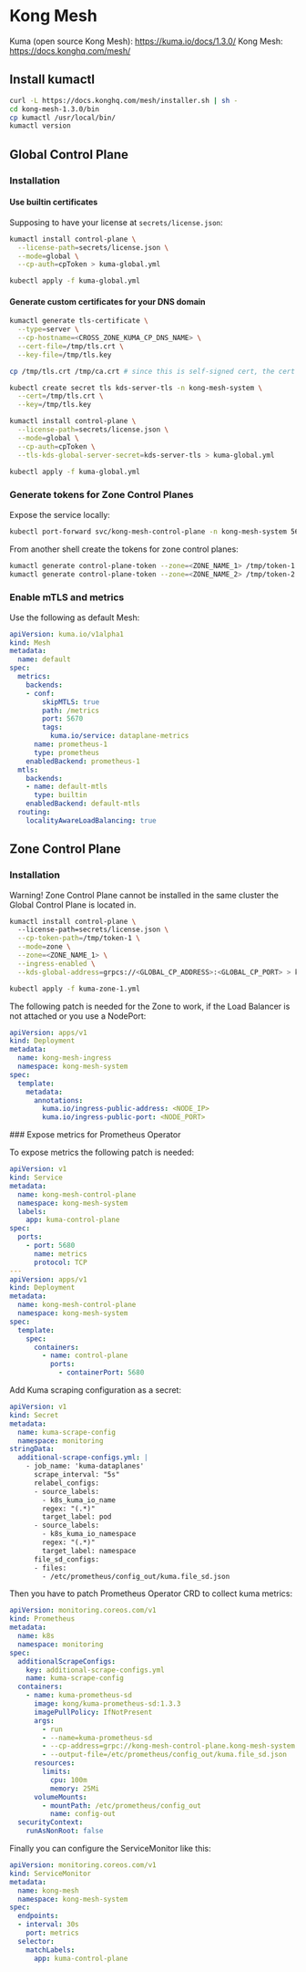 # Kong Mesh

Kuma (open source Kong Mesh): https://kuma.io/docs/1.3.0/
Kong Mesh: https://docs.konghq.com/mesh/

## Install kumactl
```bash
curl -L https://docs.konghq.com/mesh/installer.sh | sh -
cd kong-mesh-1.3.0/bin
cp kumactl /usr/local/bin/
kumactl version
```

## Global Control Plane

### Installation

#### Use builtin certificates

Supposing to have your license at `secrets/license.json`:

```bash
kumactl install control-plane \
  --license-path=secrets/license.json \
  --mode=global \
  --cp-auth=cpToken > kuma-global.yml

kubectl apply -f kuma-global.yml
```

#### Generate custom certificates for your DNS domain

```bash
kumactl generate tls-certificate \
  --type=server \
  --cp-hostname=<CROSS_ZONE_KUMA_CP_DNS_NAME> \
  --cert-file=/tmp/tls.crt \
  --key-file=/tmp/tls.key

cp /tmp/tls.crt /tmp/ca.crt # since this is self-signed cert, the cert is also a CA

kubectl create secret tls kds-server-tls -n kong-mesh-system \
  --cert=/tmp/tls.crt \
  --key=/tmp/tls.key

kumactl install control-plane \
  --license-path=secrets/license.json \
  --mode=global \
  --cp-auth=cpToken \
  --tls-kds-global-server-secret=kds-server-tls > kuma-global.yml

kubectl apply -f kuma-global.yml
```

### Generate tokens for Zone Control Planes
Expose the service locally:
```bash
kubectl port-forward svc/kong-mesh-control-plane -n kong-mesh-system 5681:5681
```

From another shell create the tokens for zone control planes:
```bash
kumactl generate control-plane-token --zone=<ZONE_NAME_1> /tmp/token-1
kumactl generate control-plane-token --zone=<ZONE_NAME_2> /tmp/token-2
```

### Enable mTLS and metrics
Use the following as default Mesh:

```yaml
apiVersion: kuma.io/v1alpha1
kind: Mesh
metadata:
  name: default
spec:
  metrics:
    backends:
    - conf:
        skipMTLS: true
        path: /metrics
        port: 5670
        tags:
          kuma.io/service: dataplane-metrics
      name: prometheus-1
      type: prometheus
    enabledBackend: prometheus-1
  mtls:
    backends:
    - name: default-mtls
      type: builtin
    enabledBackend: default-mtls
  routing:
    localityAwareLoadBalancing: true
```

## Zone Control Plane

### Installation

Warning! Zone Control Plane cannot be installed in the same cluster the Global Control Plane is located in.

```bash
kumactl install control-plane \  
  --license-path=secrets/license.json \
  --cp-token-path=/tmp/token-1 \
  --mode=zone \
  --zone=<ZONE_NAME_1> \
  --ingress-enabled \
  --kds-global-address=grpcs://<GLOBAL_CP_ADDRESS>:<GLOBAL_CP_PORT> > kuma-zone-1.yml

kubectl apply -f kuma-zone-1.yml
```

The following patch is needed for the Zone to work, if the Load Balancer is not attached or you use a NodePort:
```yaml
apiVersion: apps/v1
kind: Deployment
metadata:
  name: kong-mesh-ingress
  namespace: kong-mesh-system
spec:
  template:
    metadata:
      annotations:
        kuma.io/ingress-public-address: <NODE_IP>
        kuma.io/ingress-public-port: <NODE_PORT>
```

### Expose metrics for Prometheus Operator

To expose metrics the following patch is needed:
```yaml
apiVersion: v1
kind: Service
metadata:
  name: kong-mesh-control-plane
  namespace: kong-mesh-system
  labels:
    app: kuma-control-plane
spec:
  ports:
    - port: 5680
      name: metrics
      protocol: TCP
---
apiVersion: apps/v1
kind: Deployment
metadata:
  name: kong-mesh-control-plane
  namespace: kong-mesh-system
spec:
  template:
    spec:
      containers:
        - name: control-plane
          ports:
            - containerPort: 5680
```

Add Kuma scraping configuration as a secret:
```yaml
apiVersion: v1
kind: Secret
metadata:
  name: kuma-scrape-config
  namespace: monitoring
stringData:
  additional-scrape-configs.yml: |
    - job_name: 'kuma-dataplanes'
      scrape_interval: "5s"
      relabel_configs:
      - source_labels:
        - k8s_kuma_io_name
        regex: "(.*)"
        target_label: pod
      - source_labels:
        - k8s_kuma_io_namespace
        regex: "(.*)"
        target_label: namespace
      file_sd_configs:
      - files:
        - /etc/prometheus/config_out/kuma.file_sd.json
```

Then you have to patch Prometheus Operator CRD to collect kuma metrics:
```yaml
apiVersion: monitoring.coreos.com/v1
kind: Prometheus
metadata:
  name: k8s
  namespace: monitoring
spec:
  additionalScrapeConfigs:
    key: additional-scrape-configs.yml
    name: kuma-scrape-config
  containers:
    - name: kuma-prometheus-sd
      image: kong/kuma-prometheus-sd:1.3.3
      imagePullPolicy: IfNotPresent
      args:
        - run
        - --name=kuma-prometheus-sd
        - --cp-address=grpc://kong-mesh-control-plane.kong-mesh-system:5676
        - --output-file=/etc/prometheus/config_out/kuma.file_sd.json
      resources:
        limits:
          cpu: 100m
          memory: 25Mi
      volumeMounts:
        - mountPath: /etc/prometheus/config_out
          name: config-out
  securityContext:
    runAsNonRoot: false
```

Finally you can configure the ServiceMonitor like this:
```yaml
apiVersion: monitoring.coreos.com/v1
kind: ServiceMonitor
metadata:
  name: kong-mesh
  namespace: kong-mesh-system
spec:
  endpoints:
  - interval: 30s
    port: metrics
  selector:
    matchLabels:
      app: kuma-control-plane
```